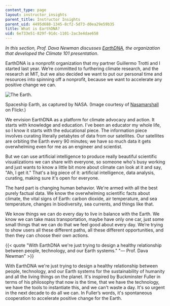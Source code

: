 ```yaml
---
content_type: page
layout: instructor_insights
parent_title: Instructor Insights
parent_uid: 4495d688-1345-8cf2-5d73-d0ea29e59b35
title: What is EarthDNA?
uid: 6e733e51-829f-91dc-1101-2ac3e4dae658
---
```


_In this section, Prof. Dava Newman discusses_ [_EarthDNA_](https://earthdna.org/)_, the organization that developed the Climate 101 presentation_.

EarthDNA is a nonprofit organization that my partner Guillermo Trotti and I started last year. We’re committed to furthering climate research, and the research at MIT, but we also decided we want to put our personal time and resources into spinning off a nonprofit, because we want to accelerate any positive change we can.

![The Earth.](BASEURL_PLACEHOLDER/resources/earth)

Spaceship Earth, as captured by NASA. (Image courtesy of [Nasamarshall](https://flickr.com/photos/nasamarshall/32047071090/in/photolist-QPTBJs-B8kHmM-Rc6gJj-q62zgD-R3sFjf-oN3xdH-RkTeeQ-oMroEb-2gCbuZa-w7BtTP-CXMdGp-MMZDtA-Ngoj3T-v7Lhm1-2iMVLSL-QriYc1-2bkJCXF-2iRjCm8-2i4LDgU-2ijKPzD-2iKnLzd-2hfgZna-2iEtGTc-bfHstP-xKgfwu-2iYAkQQ-2iDSeBa-RBWv9Y-9pzSDn-2ioFfdL-2iBGPm9-JtiLU7-ak8Nkt-2harAvq-rGGyqa-2iVfYdt-LgGh31-2hNpqQo-PbT4DA-MjJtcy-8Ueo9G-2hoa2na-2gCkJ6C-2gLZGS1-2goFm3h-2hTqEn1-EZ5SrC-TLAFQ9-2gCWZTD-2h9Y9VA) on Flickr.)

We envision EarthDNA as a platform for climate advocacy and action. It starts with knowledge and education. I've been an educator my whole life, so I know it starts with the educational piece. The information piece involves curating literally petabytes of data from our satellites. Our satellites are orbiting the Earth every 90 minutes; we have so much data it gets overwhelming even for me as an engineer and scientist.

But we can use artificial intelligence to produce really beautiful scientific visualizations we can share with everyone, so someone who's busy working and just wants to know a little bit more about climate can look at it and say, "Ah, I get it." That's a big piece of it: artificial intelligence, data analysis, curating, making sure it's open for everyone.

The hard part is changing human behavior. We're armed with all the best purely factual data. We know the overwhelming scientific facts about climate, the vital signs of Earth: carbon dioxide, air temperature, and sea temperature, changes in biodiversity, sea currents, and things like that.

We know things we can do every day to live in balance with the Earth. We know we can take mass transportation, maybe have only one car, just some small things that we can do that we feel good about every day. We’re trying to show users all these different paths, all these different opportunities, and then they can choose their own actions.

{{< quote "With EarthDNA we're just trying to design a healthy relationship between people, technology, and our Earth systems." "— Prof. Dava Newman" >}}

With EarthDNA we're just trying to design a healthy relationship between people, technology, and our Earth systems for the sustainability of humanity and all the living things on the planet. It's inspired by Buckminster Fuller in terms of his philosophy that now is the time, that we have the technology, we have the tools to instantiate this, and we can't waste a day. It's so urgent in the next decade to do all we can. In Fuller’s words, it's spontaneous cooperation to accelerate positive change for the Earth.